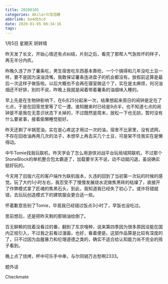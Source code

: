 ```yaml
---
title: 20200105
categories: Akilarの泡泡糖
abbrlink: be4db5cd
date: 2020-01-05 08:34:16
tags:
---
```

1月5日 星期天 阴转晴

昨天发了长文，开始心情还有点纠结，片刻之后，看完了那帮人气急败坏的样子，再无半分内疚。

昨晚久违了炸了薯条吃，男生宿舍吃东西基本靠抢，一个个搞得和几年没吃土豆一样，要不是因为滚油烫嘴，我敢保证薯条连进盘子的机会都没有。放假前这算是最后一次这样子做饭啦。以后大概也不会再在寝室做这个了，实在是太麻烦，何况油烟还不好排，别的不说，昨晚上我就是闻着带着薯条的油烟味入睡的。

早上先是在生物钟影响下，在6点25分起来一次，结果想起来周日的闹钟是定在了七点，于是在回笼觉里等了它一遭。谁知醒来时已经是9点半，也不知道七点的闹钟是不是我在无意识状态下关掉的，不过既然是周末，放松一下也无妨，暂时没有什么要紧事，接着偷懒睡觉挺好。

昨天还剩了半锅宽油，实在是心疼这才用过一次的油，宿舍不比家里，没有滤网，不存在回收油再用几次的法子，本想早上再去买几个土豆，可是架不住我实在是懒得动。

中午Tomie找我玩联机，昨天学会了怎么用游侠对战平台玩局域网联机，不过那个StoneBlock的单机整合包太霸道了，加载要半天不说，动不动就闪退，虽说确实挺好玩的。

今天用了旧版六花的客户端作为联机版本，久违的回到了当初第一次玩的时候的感觉。玩了大约1小时左右，我忍受不了慢慢发展烧水泥做焦黑砖的枯燥了，直接开了作弊模式拿了匠魂的焦黑石头，到此，我知道我已经失了初心了。或许将错就错，去玩玩创造模式下的建筑服会更合适一些。

怀着歉意告别了Tomie，毕竟我已经错过饭点3小时了，早饭也没吃过。

思前想后，还是把昨天剩的那锅油给倒了。

百无聊赖的找着没看过的番，翻到了东京喰种，说来第四季因为很多原因没能在国内正规引入，不过我之前看过漫画，也好，看着便是。这部作品算是比较有深度的了，只不过因为血腥暴力和伦理道德之类的，确实不适合给认知能力尚不完全的孩子看到。

晚上点了烧烤，杯中可乐手中串，与尔同销万古愁啊2333。

题外话

Checkmate
